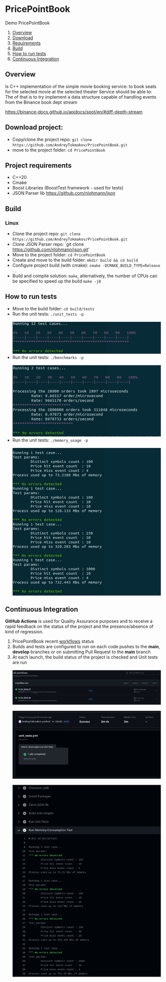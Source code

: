 # PricePointBook
Demo PricePointBook

1. [Overview](#Overview)
2. [Download](#Download)
3. [Requirements](#Requirements)
4. [Build](#Build)
5. [How to run tests](#Tests)
8. [Continuous Integration](#CI)

<a name="Overview"></a>
## Overview
Is C++ implementation of the simple movie booking service: to book seats for the selected movie at the selected theater
Service should be able to:
The of that is to try implement a data structure capable of handling events from the Binance book dept stream
    
   https://binance-docs.github.io/apidocs/spot/en/#diff-depth-stream

<a name="Download"></a>
## Download project:
- Copy/clone the project repo: `git clone https://github.com/AndreyTokmakov/PricePointBook.git`
- move to the project folder: `cd PricePointBook`


<a name="Requirements"></a>
## Project requirements
- C++20
- Cmake
- Boost Libraries (BoostTest framework - used for tests)
- JSON Parser lib https://github.com/nlohmann/json


<a name="Build"></a>
## Build
<a name="linux_build"></a>
### Linux
- Clone the project repo: `git clone https://github.com/AndreyTokmakov/PricePointBook.git`
- Clone JSON Parser repo: `git clone https://github.com/nlohmann/json.git'
- Move to the project folder: `cd PricePointBook`
- Create and move to the build folder: `mkdir build && cd build`
- Configure project build (with cmake): `cmake -DCMAKE_BUILD_TYPE=Release ..`
- Build and compile solution: `make`,
  alternatively, the number of CPUs can be specified to speed up the build `make -j8`


<a name="Tests"></a>
## How to run tests
- Move to the build folder: `cd build/tests`
- Run the unit tests: `./unit_tests -p`
  </br></br>![UnitTestsLocal](https://github.com/AndreyTokmakov/PricePointBook/blob/metadata/images/unit_tests_run.png)
- Run the unit tests: `./benchmarks -p`
  </br></br>![UnitTestsLocal](https://github.com/AndreyTokmakov/PricePointBook/blob/metadata/images/benchmarks.png)
- Run the unit tests: `./memory_usage -p`
  </br></br>![UnitTestsLocal](https://github.com/AndreyTokmakov/PricePointBook/blob/metadata/images/memory_usage_run.png)


<a name="CI"></a>
## Continuous Integration
**GitHub Actions** is used for Quality Assurance purposes and to receive a rapid
feedback on the status of the project and the presence/absence of kind of regression.
1. PricePointBook recent [workflows](https://github.com/AndreyTokmakov/PricePointBook/actions) status <br />
2. Builds and tests are configured to run on each code pushes to the **main**, **develop**
   branches or on submitting Pull Request to the **main** branch
3. At each launch, the build status of the project is checked and Unit tests are run
   </br></br>![workflows](https://github.com/AndreyTokmakov/PricePointBook/blob/metadata/images/actions_1_workflows.png)
   </br></br>![Unit-tests status](https://github.com/AndreyTokmakov/PricePointBook/blob/metadata/images/actions_2_unit_tests.png)
   </br></br>![Pipeline](https://github.com/AndreyTokmakov/PricePointBook/blob/metadata/images/actions_3_pipeline.png)
